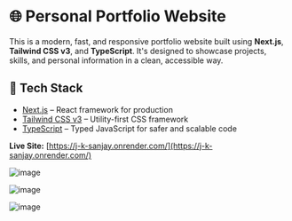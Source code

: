 # 🌐 Personal Portfolio Website

This is a modern, fast, and responsive portfolio website built using **Next.js**, **Tailwind CSS v3**, and **TypeScript**. It's designed to showcase projects, skills, and personal information in a clean, accessible way.

## 🚀 Tech Stack

- [Next.js](https://nextjs.org/) – React framework for production
- [Tailwind CSS v3](https://tailwindcss.com/docs/installation) – Utility-first CSS framework
- [TypeScript](https://www.typescriptlang.org/) – Typed JavaScript for safer and scalable code

**Live Site:** [https://j-k-sanjay.onrender.com/](https://j-k-sanjay.onrender.com/)

![image](https://github.com/user-attachments/assets/c9d33a31-9727-4a98-ac04-dff7fcaf55a8)

![image](https://github.com/user-attachments/assets/5c92839f-7467-42e5-a3c9-b7af0b8169ac)

![image](https://github.com/user-attachments/assets/34aae024-2802-45b6-8683-8e0ca2c39d8a)

